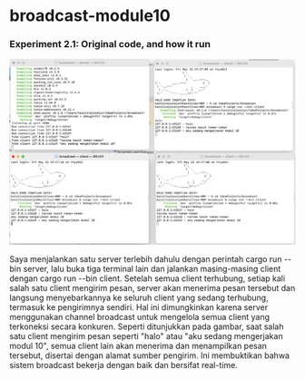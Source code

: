 # broadcast-module10

### Experiment 2.1: Original code, and how it run

![Pic1](static/pic1.png)

Saya menjalankan satu server terlebih dahulu dengan perintah cargo run --bin server, lalu buka tiga terminal lain dan jalankan masing-masing client dengan cargo run --bin client. Setelah semua client terhubung, setiap kali salah satu client mengirim pesan, server akan menerima pesan tersebut dan langsung menyebarkannya ke seluruh client yang sedang terhubung, termasuk ke pengirimnya sendiri. Hal ini dimungkinkan karena server menggunakan channel broadcast untuk mengelola semua client yang terkoneksi secara konkuren. Seperti ditunjukkan pada gambar, saat salah satu client mengirim pesan seperti "halo" atau "aku sedang mengerjakan modul 10", semua client lain akan menerima dan menampilkan pesan tersebut, disertai dengan alamat sumber pengirim. Ini membuktikan bahwa sistem broadcast bekerja dengan baik dan bersifat real-time.
